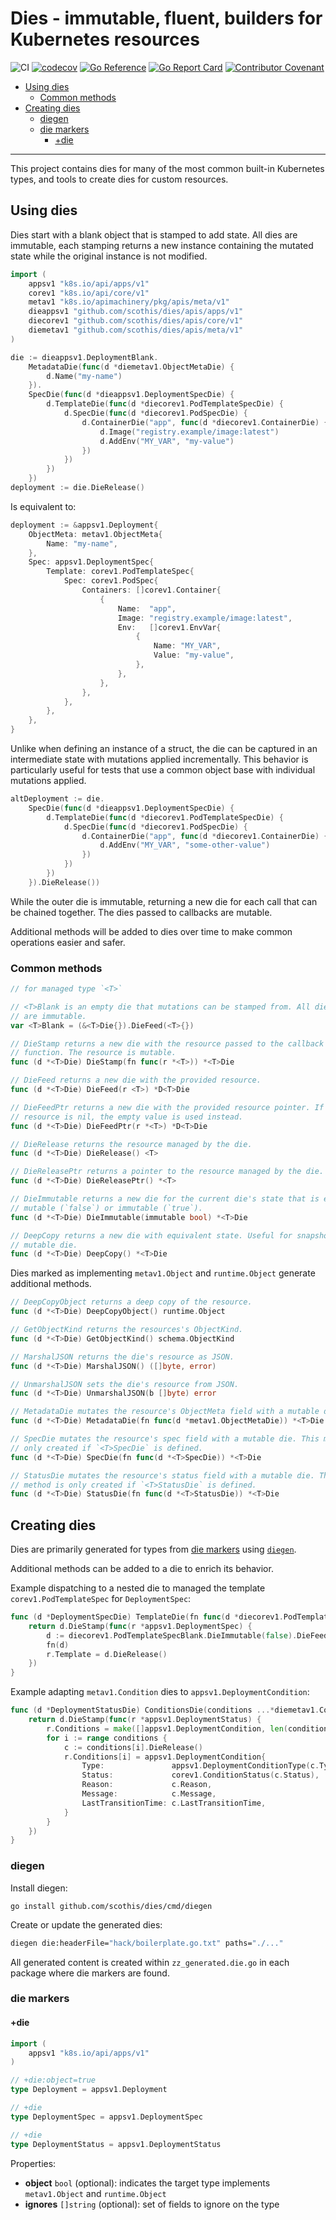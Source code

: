 # Dies - immutable, fluent, builders for Kubernetes resources <!-- omit in toc -->

![CI](https://github.com/scothis/dies/workflows/CI/badge.svg?branch=main)
[![codecov](https://codecov.io/gh/scothis/dies/branch/main/graph/badge.svg?token=vyXLcPBdV3)](https://codecov.io/gh/scothis/dies)
[![Go Reference](https://pkg.go.dev/badge/github.com/scothis/dies.svg)](https://pkg.go.dev/github.com/scothis/dies)
[![Go Report Card](https://goreportcard.com/badge/github.com/scothis/dies)](https://goreportcard.com/report/github.com/scothis/dies)
[![Contributor Covenant](https://img.shields.io/badge/Contributor%20Covenant-2.1-4baaaa.svg)](CODE_OF_CONDUCT.md)

- [Using dies](#using-dies)
  - [Common methods](#common-methods)
- [Creating dies](#creating-dies)
  - [diegen](#diegen)
  - [die markers](#die-markers)
    - [+die](#die)

---

This project contains dies for many of the most common built-in Kubernetes types, and tools to create dies for custom resources.

## Using dies

Dies start with a blank object that is stamped to add state. All dies are immutable, each stamping returns a new instance containing the mutated state while the original instance is not modified.

```go
import (
    appsv1 "k8s.io/api/apps/v1"
    corev1 "k8s.io/api/core/v1"
    metav1 "k8s.io/apimachinery/pkg/apis/meta/v1"
    dieappsv1 "github.com/scothis/dies/apis/apps/v1"
    diecorev1 "github.com/scothis/dies/apis/core/v1"
    diemetav1 "github.com/scothis/dies/apis/meta/v1"
)
```

```go
die := dieappsv1.DeploymentBlank.
    MetadataDie(func(d *diemetav1.ObjectMetaDie) {
        d.Name("my-name")
    }).
    SpecDie(func(d *dieappsv1.DeploymentSpecDie) {
        d.TemplateDie(func(d *diecorev1.PodTemplateSpecDie) {
            d.SpecDie(func(d *diecorev1.PodSpecDie) {
                d.ContainerDie("app", func(d *diecorev1.ContainerDie) {
                    d.Image("registry.example/image:latest")
                    d.AddEnv("MY_VAR", "my-value")
                })
            })
        })
    })
deployment := die.DieRelease()
```

Is equivalent to:

```go
deployment := &appsv1.Deployment{
    ObjectMeta: metav1.ObjectMeta{
        Name: "my-name",
    },
    Spec: appsv1.DeploymentSpec{
        Template: corev1.PodTemplateSpec{
            Spec: corev1.PodSpec{
                Containers: []corev1.Container{
                    {
                        Name:  "app",
                        Image: "registry.example/image:latest",
                        Env:   []corev1.EnvVar{
                            {
                                Name: "MY_VAR",
                                Value: "my-value",
                            },
                        },
                    },
                },
            },
        },
    },
}
```

Unlike when defining an instance of a struct, the die can be captured in an intermediate state with mutations applied incrementally. This behavior is particularly useful for tests that use a common object base with individual mutations applied.

```go
altDeployment := die.
    SpecDie(func(d *dieappsv1.DeploymentSpecDie) {
        d.TemplateDie(func(d *diecorev1.PodTemplateSpecDie) {
            d.SpecDie(func(d *diecorev1.PodSpecDie) {
                d.ContainerDie("app", func(d *diecorev1.ContainerDie) {
                    d.AddEnv("MY_VAR", "some-other-value")
                })
            })
        })
    }).DieRelease())
```

While the outer die is immutable, returning a new die for each call that can be chained together. The dies passed to callbacks are mutable.

Additional methods will be added to dies over time to make common operations easier and safer.

### Common methods

```go
// for managed type `<T>`

// <T>Blank is an empty die that mutations can be stamped from. All die blanks
// are immutable.
var <T>Blank = (&<T>Die{}).DieFeed(<T>{})

// DieStamp returns a new die with the resource passed to the callback
// function. The resource is mutable.
func (d *<T>Die) DieStamp(fn func(r *<T>)) *<T>Die

// DieFeed returns a new die with the provided resource.
func (d *<T>Die) DieFeed(r <T>) *D<T>Die

// DieFeedPtr returns a new die with the provided resource pointer. If the
// resource is nil, the empty value is used instead.
func (d *<T>Die) DieFeedPtr(r *<T>) *D<T>Die

// DieRelease returns the resource managed by the die.
func (d *<T>Die) DieRelease() <T>

// DieReleasePtr returns a pointer to the resource managed by the die.
func (d *<T>Die) DieReleasePtr() *<T>

// DieImmutable returns a new die for the current die's state that is either
// mutable (`false`) or immutable (`true`). 
func (d *<T>Die) DieImmutable(immutable bool) *<T>Die

// DeepCopy returns a new die with equivalent state. Useful for snapshotting a
// mutable die.
func (d *<T>Die) DeepCopy() *<T>Die
```

Dies marked as implementing `metav1.Object` and `runtime.Object`  generate
additional methods.

```go
// DeepCopyObject returns a deep copy of the resource.
func (d *<T>Die) DeepCopyObject() runtime.Object

// GetObjectKind returns the resources's ObjectKind.
func (d *<T>Die) GetObjectKind() schema.ObjectKind

// MarshalJSON returns the die's resource as JSON.
func (d *<T>Die) MarshalJSON() ([]byte, error)

// UnmarshalJSON sets the die's resource from JSON.
func (d *<T>Die) UnmarshalJSON(b []byte) error

// MetadataDie mutates the resource's ObjectMeta field with a mutable die.
func (d *<T>Die) MetadataDie(fn func(d *metav1.ObjectMetaDie)) *<T>Die

// SpecDie mutates the resource's spec field with a mutable die. This method is
// only created if `<T>SpecDie` is defined.
func (d *<T>Die) SpecDie(fn func(d *<T>SpecDie)) *<T>Die

// StatusDie mutates the resource's status field with a mutable die. This
// method is only created if `<T>StatusDie` is defined.
func (d *<T>Die) StatusDie(fn func(d *<T>StatusDie)) *<T>Die
```

## Creating dies

Dies are primarily generated for types from [die markers](#die-markers) using
[`diegen`](#diegen).

Additional methods can be added to a die to enrich its behavior.

Example dispatching to a nested die to managed the template
`corev1.PodTemplateSpec` for `DeploymentSpec`:

```go
func (d *DeploymentSpecDie) TemplateDie(fn func(d *diecorev1.PodTemplateSpecDie)) *DeploymentSpecDie {
    return d.DieStamp(func(r *appsv1.DeploymentSpec) {
        d := diecorev1.PodTemplateSpecBlank.DieImmutable(false).DieFeed(r.Template)
        fn(d)
        r.Template = d.DieRelease()
    })
}
```

Example adapting `metav1.Condition` dies to `appsv1.DeploymentCondition`:

```go
func (d *DeploymentStatusDie) ConditionsDie(conditions ...*diemetav1.ConditionDie) *DeploymentStatusDie {
    return d.DieStamp(func(r *appsv1.DeploymentStatus) {
        r.Conditions = make([]appsv1.DeploymentCondition, len(conditions))
        for i := range conditions {
            c := conditions[i].DieRelease()
            r.Conditions[i] = appsv1.DeploymentCondition{
                Type:               appsv1.DeploymentConditionType(c.Type),
                Status:             corev1.ConditionStatus(c.Status),
                Reason:             c.Reason,
                Message:            c.Message,
                LastTransitionTime: c.LastTransitionTime,
            }
        }
    })
}
```

### diegen

Install diegen:

```sg
go install github.com/scothis/dies/cmd/diegen
```

Create or update the generated dies:

```sh
diegen die:headerFile="hack/boilerplate.go.txt" paths="./..."
```

All generated content is created within `zz_generated.die.go` in each package where die markers are found.

### die markers

#### +die

```go
import (
    appsv1 "k8s.io/api/apps/v1"
)

// +die:object=true
type Deployment = appsv1.Deployment

// +die
type DeploymentSpec = appsv1.DeploymentSpec

// +die
type DeploymentStatus = appsv1.DeploymentStatus
```

Properties:
- **object** `bool` (optional): indicates the target type implements `metav1.Object` and `runtime.Object`
- **ignores** `[]string` (optional): set of fields to ignore on the type
